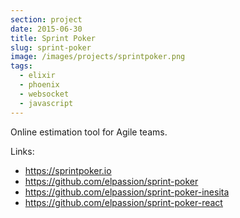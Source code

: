 ```yaml
---
section: project
date: 2015-06-30
title: Sprint Poker
slug: sprint-poker
image: /images/projects/sprintpoker.png
tags:
  - elixir
  - phoenix
  - websocket
  - javascript
---
```

Online estimation tool for Agile teams.

Links:
 
 - https://sprintpoker.io
 - https://github.com/elpassion/sprint-poker
 - https://github.com/elpassion/sprint-poker-inesita
 - https://github.com/elpassion/sprint-poker-react

